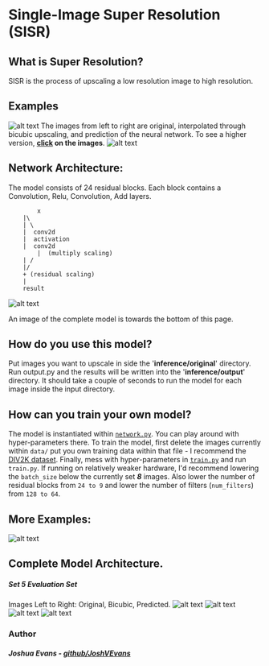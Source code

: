 # Single-Image Super Resolution (SISR)
## What is Super Resolution?
SISR is the process of upscaling a low resolution image to high resolution.

## Examples
![alt text](evaluation/Combined/000000000029.jpg)
The images from left to right are original, interpolated through bicubic upscaling, and prediction of the neural network. To see a higher version, **[click](https://github.com/JoshVEvans/Super-Resolution/tree/master/evaluation/Combined) on the images**.
![alt text](evaluation/Combined/000000001300.jpg)

## Network Architecture:
The model consists of 24 residual blocks. Each block contains a Convolution, Relu, Convolution, Add layers.

            x
		|\
		| \
		|  conv2d
		|  activation
		|  conv2d
            |  (multiply scaling)
		| /
		|/
		+ (residual scaling)
		|
		result
![alt text](data/model_small.png)

An image of the complete model is towards the bottom of this page.

## How do you use this model?
Put images you want to upscale in side the '**inference/original**' directory. Run output.py and the results will be written into the '**inference/output**' directory. It should take a couple of seconds to run the model for each image inside the input directory.

## How can you train your own model?
The model is instantiated within [`network.py`](https://github.com/JoshVEvans/Super-Resolution/blob/master/network.py). You can play around with hyper-parameters there. To train the model, first delete the images currently within `data/` put you own training data within that file - I recommend the [DIV2K dataset](https://data.vision.ee.ethz.ch/cvl/DIV2K/). Finally, mess with hyper-parameters in [`train.py`](https://github.com/JoshVEvans/Super-Resolution/blob/master/train.py) and run `train.py`. If running on relatively weaker hardware, I'd recommend lowering the `batch_size` below the currently set ***8*** images. Also lower the number of residual blocks from `24 to 9` and lower the number of filters (`num_filters`) from `128 to 64`.

## More Examples:
![alt text](data/model_small.png)

## Complete Model Architecture.
##### Set 5 Evaluation Set
Images Left to Right: Original, Bicubic, Predicted.
![alt text](evaluation/Combined/baboon.png)
![alt text](evaluation/Combined/baby.png)
![alt text](evaluation/Combined/butterfly.png)
![alt text](evaluation/Combined/comic.png)


### Author
##### Joshua Evans - [github/JoshVEvans](https://github.com/JoshVEvans)
